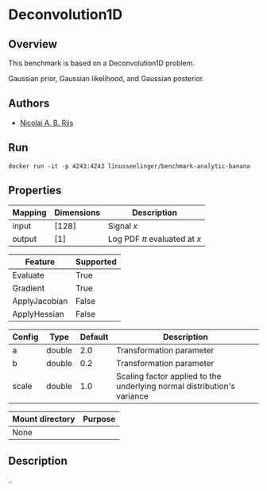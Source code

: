 # Deconvolution1D

## Overview
This benchmark is based on a Deconvolution1D problem.

Gaussian prior, Gaussian likelihood, and Gaussian posterior.

## Authors
- [Nicolai A. B. Riis](mailto:nabr@dtu.dk)

## Run
```
docker run -it -p 4243:4243 linusseelinger/benchmark-analytic-banana
```

## Properties

Mapping | Dimensions | Description
---|---|---
input | [128] | Signal $x$
output | [1] | Log PDF $\pi$ evaluated at $x$

Feature | Supported
---|---
Evaluate | True
Gradient | True
ApplyJacobian | False
ApplyHessian | False

Config | Type | Default | Description
---|---|---|---
a | double | 2.0 | Transformation parameter
b | double | 0.2 | Transformation parameter
scale | double | 1.0 | Scaling factor applied to the underlying normal distribution's variance

Mount directory | Purpose
---|---
None |

## Description

..
